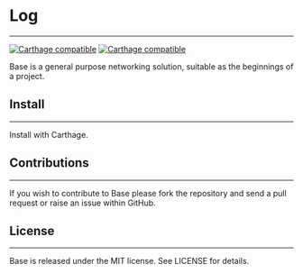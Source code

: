# Log
___

[![Carthage compatible](https://img.shields.io/badge/Carthage-compatible-4BC51D.svg?style=flat)](https://github.com/niceagency/Log) [![Carthage compatible](https://img.shields.io/badge/twitter-%40niceagency-blue.svg)](https://twitter.com/niceagency)

Base is a general purpose networking solution, suitable as the beginnings of a project.

## Install
___

Install with Carthage.

## Contributions
___

If you wish to contribute to Base please fork the repository and send a pull request or raise an issue within GitHub.

## License
___

Base is released under the MIT license. See LICENSE for details.
